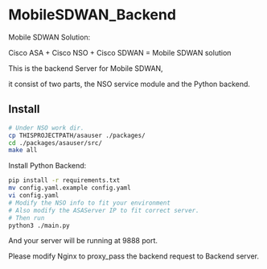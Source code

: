# MobileSDWAN_Backend

Mobile SDWAN Solution:

Cisco ASA + Cisco NSO + Cisco SDWAN = Mobile SDWAN solution

This is the backend Server for Mobile SDWAN,

it consist of two parts, the NSO service module and the Python backend.

## Install
```bash
# Under NSO work dir.
cp THISPROJECTPATH/asauser ./packages/
cd ./packages/asauser/src/
make all
```

Install Python Backend:
```bash
pip install -r requirements.txt
mv config.yaml.example config.yaml
vi config.yaml
# Modify the NSO info to fit your environment
# Also modify the ASAServer IP to fit correct server.
# Then run
python3 ./main.py
```
And your server will be running at 9888 port.

Please modify Nginx to proxy_pass the backend request to Backend server.

